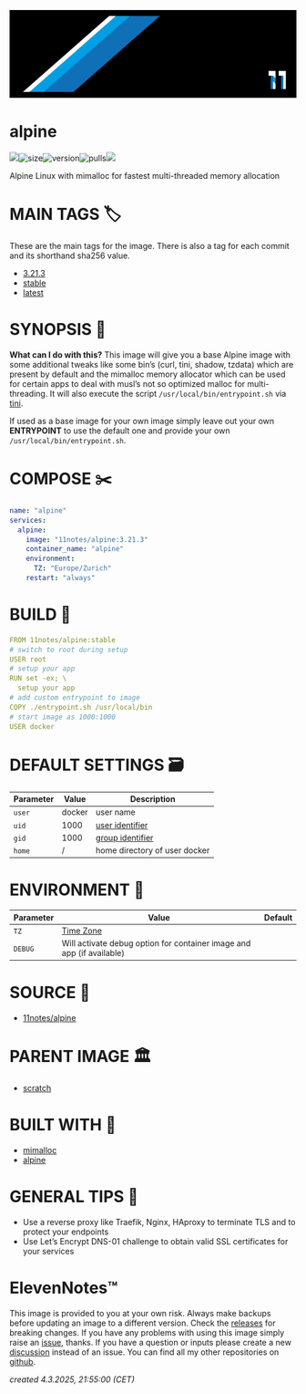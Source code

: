 ![banner](https://github.com/11notes/defaults/blob/main/static/img/banner.png?raw=true)

# alpine
[<img src="https://img.shields.io/badge/github-source-blue?logo=github&color=040308">](https://github.com/11notes/docker-alpine)![size](https://img.shields.io/docker/image-size/11notes/alpine/3.21.3?color=0eb305)![version](https://img.shields.io/docker/v/11notes/alpine/3.21.3?color=eb7a09)![pulls](https://img.shields.io/docker/pulls/11notes/alpine?color=2b75d6)[<img src="https://img.shields.io/github/issues/11notes/docker-alpine?color=7842f5">](https://github.com/11notes/docker-alpine/issues)

Alpine Linux with mimalloc for fastest multi-threaded memory allocation

# MAIN TAGS 🏷️
These are the main tags for the image. There is also a tag for each commit and its shorthand sha256 value.

* [3.21.3](https://hub.docker.com/r/11notes/alpine/tags?name=3.21.3)
* [stable](https://hub.docker.com/r/11notes/alpine/tags?name=stable)
* [latest](https://hub.docker.com/r/11notes/alpine/tags?name=latest)

# SYNOPSIS 📖
**What can I do with this?** This image will give you a base Alpine image with some additional tweaks like some bin’s (curl, tini, shadow, tzdata) which are present by default and the mimalloc memory allocator which can be used for certain apps to deal with musl’s not so optimized malloc for multi-threading. It will also execute the script ```/usr/local/bin/entrypoint.sh``` via [tini](https://github.com/krallin/tini).

If used as a base image for your own image simply leave out your own **ENTRYPOINT** to use the default one and provide your own ```/usr/local/bin/entrypoint.sh```.

# COMPOSE ✂️
```yaml
name: "alpine"
services:
  alpine:
    image: "11notes/alpine:3.21.3"
    container_name: "alpine"
    environment:
      TZ: "Europe/Zurich"
    restart: "always"
```

# BUILD 🚧
```yaml
FROM 11notes/alpine:stable
# switch to root during setup
USER root
# setup your app
RUN set -ex; \
  setup your app
# add custom entrypoint to image
COPY ./entrypoint.sh /usr/local/bin
# start image as 1000:1000
USER docker
```

# DEFAULT SETTINGS 🗃️
| Parameter | Value | Description |
| --- | --- | --- |
| `user` | docker | user name |
| `uid` | 1000 | [user identifier](https://en.wikipedia.org/wiki/User_identifier) |
| `gid` | 1000 | [group identifier](https://en.wikipedia.org/wiki/Group_identifier) |
| `home` | / | home directory of user docker |

# ENVIRONMENT 📝
| Parameter | Value | Default |
| --- | --- | --- |
| `TZ` | [Time Zone](https://en.wikipedia.org/wiki/List_of_tz_database_time_zones) | |
| `DEBUG` | Will activate debug option for container image and app (if available) | |

# SOURCE 💾
* [11notes/alpine](https://github.com/11notes/docker-alpine)

# PARENT IMAGE 🏛️
* [scratch](https://hub.docker.com/_/scratch)

# BUILT WITH 🧰
* [mimalloc](https://github.com/11notes/docker-mimalloc)
* [alpine](https://alpinelinux.org)

# GENERAL TIPS 📌
* Use a reverse proxy like Traefik, Nginx, HAproxy to terminate TLS and to protect your endpoints
* Use Let’s Encrypt DNS-01 challenge to obtain valid SSL certificates for your services

# ElevenNotes™️
This image is provided to you at your own risk. Always make backups before updating an image to a different version. Check the [releases](https://github.com/11notes/docker-alpine/releases) for breaking changes. If you have any problems with using this image simply raise an [issue](https://github.com/11notes/docker-alpine/issues), thanks. If you have a question or inputs please create a new [discussion](https://github.com/11notes/docker-alpine/discussions) instead of an issue. You can find all my other repositories on [github](https://github.com/11notes?tab=repositories).

*created 4.3.2025, 21:55:00 (CET)*